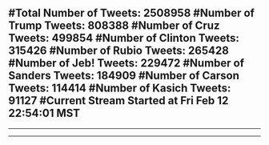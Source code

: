 #Total Number of Tweets: 2508958 
#Number of Trump Tweets: 808388
#Number of Cruz Tweets: 499854
#Number of Clinton Tweets: 315426
#Number of Rubio Tweets: 265428
#Number of Jeb! Tweets: 229472
#Number of Sanders Tweets: 184909
#Number of Carson Tweets: 114414
#Number of Kasich Tweets: 91127
#Current Stream Started at Fri Feb 12 22:54:01 MST
---
---
---
